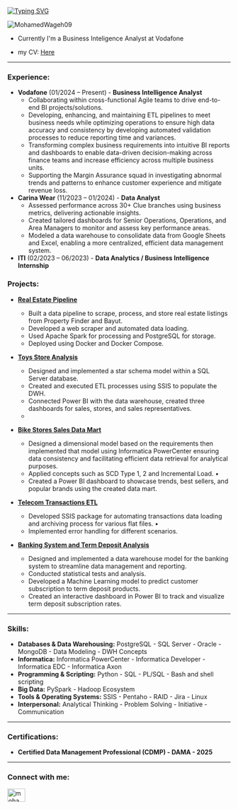 [![Typing SVG](https://readme-typing-svg.herokuapp.com?font=Fira+Code&weight=900&size=28&pause=2&color=4BF70C&vCenter=true&width=435&lines=Hi+there!;I'm+Mohamed+Wageh;a+BI+Analyst+%26+Data+Engineer)](https://git.io/typing-svg)

<p align="left"> 
  <img src="https://komarev.com/ghpvc/?username=MohamedWageh09&label=Profile%20views&color=grey&style=flat&base=1000" alt="MohamedWageh09" />
</p>

- Currently I'm a Business Inteligence Analyst at Vodafone

- my CV: [Here](https://drive.google.com/file/d/1RDrRQzJqRV0uzIBE7mQIhwrq1ytDtPba/view?usp=sharing)  
---

<h3 align="left">Experience:</h3>

- **Vodafone** (01/2024 – Present) - **Business Intelligence Analyst**  
  - Collaborating within cross-functional Agile teams to drive end-to-end BI projects/solutions.
  - Developing, enhancing, and maintaining ETL pipelines to meet business needs while optimizing operations to ensure high data accuracy and consistency by developing       automated validation processes to reduce reporting time and variances.
  - Transforming complex business requirements into intuitive BI reports and dashboards to enable data-driven decision-making across finance teams and increase efficiency across multiple business units.
  - Supporting the Margin Assurance squad in investigating abnormal trends and patterns to enhance customer experience and mitigate revenue loss.
- **Carina Wear** (11/2023 – 01/2024) - **Data Analyst**  
  - Assessed performance across 30+ Clue branches using business metrics, delivering actionable insights.
  - Created tailored dashboards for Senior Operations, Operations, and Area Managers to monitor and assess key performance areas.
  - Modeled a data warehouse to consolidate data from Google Sheets and Excel, enabling a more centralized, efficient data management system.
- **ITI** (02/2023 – 06/2023) - **Data Analytics / Business Intelligence Internship**  

<h3 align="left">Projects:</h3>

- **[Real Estate Pipeline](https://github.com/MohamedWageh09/Real-Estate-Pipeline)**  
  - Built a data pipeline to scrape, process, and store real estate listings from Property Finder and Bayut.
  - Developed a web scraper and automated data loading.
  - Used Apache Spark for processing and PostgreSQL for storage.
  - Deployed using Docker and Docker Compose.
  
- **[Toys Store Analysis](https://github.com/MohamedWageh09/Toys-Store-Analysis)**  
  - Designed and implemented a star schema model within a SQL Server database.
  - Created and executed ETL processes using SSIS to populate the DWH.
  - Connected Power BI with the data warehouse, created three dashboards for sales, stores, and sales representatives.
  - 
- **[Bike Stores Sales Data Mart](https://github.com/MohamedWageh09/BikeStores-Data-Mart-to-Dashboard-Development)**  
    - Designed a dimensional model based on the requirements then implemented that model using Informatica PowerCenter ensuring data consistency and facilitating efficient data retrieval for analytical purposes.
  - Applied concepts such as SCD Type 1, 2 and Incremental Load. •
  - Created a Power BI dashboard to showcase trends, best sellers, and popular brands using the created data mart. 

- **[Telecom Transactions ETL](https://github.com/MohamedWageh09/Telecom-Transactions-ETL-using-SSIS)**  
   - Developed SSIS package for automating transactions data loading and archiving process for various flat files. •
  - Implemented error handling for different scenarios.

- **[Banking System and Term Deposit Analysis]()**  
  - Designed and implemented a data warehouse model for the banking system to streamline data management and reporting.
  - Conducted statistical tests and analysis.
  - Developed a Machine Learning model to predict customer subscription to term deposit products.
  - Created an interactive dashboard in Power BI to track and visualize term deposit subscription rates.

---

<h3 align="left">Skills:</h3>

- **Databases & Data Warehousing:** PostgreSQL - SQL Server - Oracle - MongoDB - Data Modeling - DWH Concepts 
- **Informatica:** Informatica PowerCenter - Informatica Developer - Informatica EDC - Informatica Axon
- **Programming & Scripting:** Python - SQL - PL/SQL - Bash and shell scripting
- **Big Data:** PySpark - Hadoop Ecosystem
- **Tools & Operating Systems:** SSIS - Pentaho - RAID - Jira - Linux 
- **Interpersonal:** Analytical Thinking - Problem Solving - Initiative - Communication 

---

<h3 align="left">Certifications:</h3>

- **Certified Data Management Professional (CDMP) - DAMA - 2025**  

---

<h3 align="left">Connect with me:</h3>
<p align="left">
<a href="https://www.linkedin.com/in/m-wageh" target="blank"><img align="center" src="https://raw.githubusercontent.com/rahuldkjain/github-profile-readme-generator/master/src/images/icons/Social/linked-in-alt.svg" alt="mohamed-wageh" height="30" width="40" /></a>
